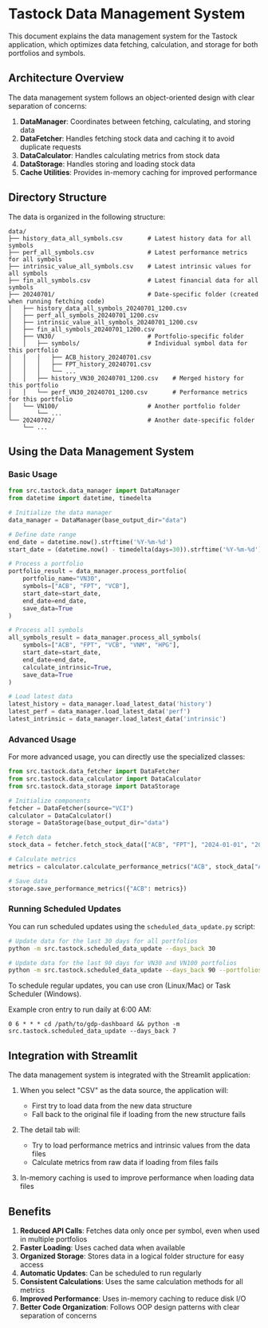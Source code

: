 # Tastock Data Management System

This document explains the data management system for the Tastock application, which optimizes data fetching, calculation, and storage for both portfolios and symbols.

## Architecture Overview

The data management system follows an object-oriented design with clear separation of concerns:

1. **DataManager**: Coordinates between fetching, calculating, and storing data
2. **DataFetcher**: Handles fetching stock data and caching it to avoid duplicate requests
3. **DataCalculator**: Handles calculating metrics from stock data
4. **DataStorage**: Handles storing and loading stock data
5. **Cache Utilities**: Provides in-memory caching for improved performance

## Directory Structure

The data is organized in the following structure:

```
data/
├── history_data_all_symbols.csv       # Latest history data for all symbols
├── perf_all_symbols.csv               # Latest performance metrics for all symbols
├── intrinsic_value_all_symbols.csv    # Latest intrinsic values for all symbols
├── fin_all_symbols.csv                # Latest financial data for all symbols
├── 20240701/                          # Date-specific folder (created when running fetching code)
│   ├── history_data_all_symbols_20240701_1200.csv
│   ├── perf_all_symbols_20240701_1200.csv
│   ├── intrinsic_value_all_symbols_20240701_1200.csv
│   ├── fin_all_symbols_20240701_1200.csv
│   ├── VN30/                          # Portfolio-specific folder
│   │   ├── symbols/                   # Individual symbol data for this portfolio
│   │   │   ├── ACB_history_20240701.csv
│   │   │   ├── FPT_history_20240701.csv
│   │   │   └── ...
│   │   ├── history_VN30_20240701_1200.csv    # Merged history for this portfolio
│   │   └── perf_VN30_20240701_1200.csv       # Performance metrics for this portfolio
│   └── VN100/                         # Another portfolio folder
│       └── ...
└── 20240702/                          # Another date-specific folder
    └── ...
```

## Using the Data Management System

### Basic Usage

```python
from src.tastock.data_manager import DataManager
from datetime import datetime, timedelta

# Initialize the data manager
data_manager = DataManager(base_output_dir="data")

# Define date range
end_date = datetime.now().strftime('%Y-%m-%d')
start_date = (datetime.now() - timedelta(days=30)).strftime('%Y-%m-%d')

# Process a portfolio
portfolio_result = data_manager.process_portfolio(
    portfolio_name="VN30",
    symbols=["ACB", "FPT", "VCB"],
    start_date=start_date,
    end_date=end_date,
    save_data=True
)

# Process all symbols
all_symbols_result = data_manager.process_all_symbols(
    symbols=["ACB", "FPT", "VCB", "VNM", "HPG"],
    start_date=start_date,
    end_date=end_date,
    calculate_intrinsic=True,
    save_data=True
)

# Load latest data
latest_history = data_manager.load_latest_data('history')
latest_perf = data_manager.load_latest_data('perf')
latest_intrinsic = data_manager.load_latest_data('intrinsic')
```

### Advanced Usage

For more advanced usage, you can directly use the specialized classes:

```python
from src.tastock.data_fetcher import DataFetcher
from src.tastock.data_calculator import DataCalculator
from src.tastock.data_storage import DataStorage

# Initialize components
fetcher = DataFetcher(source="VCI")
calculator = DataCalculator()
storage = DataStorage(base_output_dir="data")

# Fetch data
stock_data = fetcher.fetch_stock_data(["ACB", "FPT"], "2024-01-01", "2024-06-30")

# Calculate metrics
metrics = calculator.calculate_performance_metrics("ACB", stock_data["ACB"])

# Save data
storage.save_performance_metrics({"ACB": metrics})
```

### Running Scheduled Updates

You can run scheduled updates using the `scheduled_data_update.py` script:

```bash
# Update data for the last 30 days for all portfolios
python -m src.tastock.scheduled_data_update --days_back 30

# Update data for the last 90 days for VN30 and VN100 portfolios
python -m src.tastock.scheduled_data_update --days_back 90 --portfolios VN30,VN100
```

To schedule regular updates, you can use cron (Linux/Mac) or Task Scheduler (Windows).

Example cron entry to run daily at 6:00 AM:

```
0 6 * * * cd /path/to/gdp-dashboard && python -m src.tastock.scheduled_data_update --days_back 7
```

## Integration with Streamlit

The data management system is integrated with the Streamlit application:

1. When you select "CSV" as the data source, the application will:
   - First try to load data from the new data structure
   - Fall back to the original file if loading from the new structure fails

2. The detail tab will:
   - Try to load performance metrics and intrinsic values from the data files
   - Calculate metrics from raw data if loading from files fails

3. In-memory caching is used to improve performance when loading data files

## Benefits

1. **Reduced API Calls**: Fetches data only once per symbol, even when used in multiple portfolios
2. **Faster Loading**: Uses cached data when available
3. **Organized Storage**: Stores data in a logical folder structure for easy access
4. **Automatic Updates**: Can be scheduled to run regularly
5. **Consistent Calculations**: Uses the same calculation methods for all metrics
6. **Improved Performance**: Uses in-memory caching to reduce disk I/O
7. **Better Code Organization**: Follows OOP design patterns with clear separation of concerns